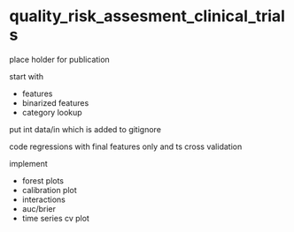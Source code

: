 # quality_risk_assesment_clinical_trials

place holder for publication

start with
- features
- binarized features
- category lookup

put int data/in which is added to gitignore

code regressions with final features only and ts cross validation

implement
- forest plots
- calibration plot
- interactions
- auc/brier
- time series cv plot
